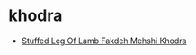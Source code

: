 # khodra

 * [Stuffed Leg Of Lamb Fakdeh Mehshi Khodra](../index/s/stuffed-leg-of-lamb-fakdeh-mehshi-khodra-233061.json)
